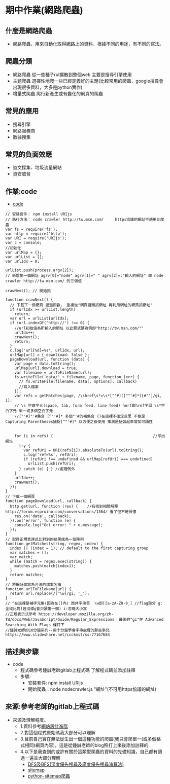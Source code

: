 # 期中作業(網路爬蟲)
## 什麼是網路爬蟲
* 網路爬蟲，用來自動化取得網路上的資料，根據不同的用途，有不同的寫法。
## 爬蟲分類
* 網路爬蟲 從一些種子rul擴散到整個web 主要是搜尋引擎使用
* 主題爬蟲 選擇性地爬一些已經定義好的主題(比較常用的爬蟲，google搜尋會出現很多資料，大多是python實作)
* 增量式爬蟲 爬行新產生或有變化的網頁的爬蟲
## 常見的應用
* 搜尋引擎
* 網路服務商
* 數據搜集
## 常見的負面效應
* 盜文採集、垃圾流量網站
* 資安威脅

## 作業:code
* [code](https://github.com/mark456tung/ws109a/blob/master/midterm/crawler/nodecrawler.js)
```
// 安裝套件： npm install URIjs
// 執行方法： node crawler http://tw.msn.com/     https協議的網站不適用此爬蟲
var fs = require('fs');
var http = require('http');
var URI = require('URIjs');
var c = console;
//初始化
var urlMap = {};
var urlList = [];
var urlIdx = 0;

urlList.push(process.argv[2]); 
// 新增第一個網址 agrv[0]="node" agrv[1]=" " agrv[2]=:"輸入的網址" 即 node crawler http://tw.msn.com/ 的三個值

crawNext(); // 開始抓

function crawNext() { 
  // 下載下一個網頁 遞迴函數， 重複從"網頁裡面抓網址 再利用網址的網頁抓網址"
  if (urlIdx >= urlList.length)
    return;
  var url = urlList[urlIdx];
  if (url.indexOf('http://') !== 0) {   
    //url初始值為所輸入的網址 以此程式碼為例即"http://tw.msn.com/""
    urlIdx++;
    crawNext();
    return;
  }
  c.log('url[%d]=%s', urlIdx, url);
  urlMap[url] = { downlioad: false };
  pageDownload(url, function (data) {
    var page = data.toString();
    urlMap[url].download = true;
    var filename = urlToFileName(url);
    fs.writeFile('data/' + filename, page, function (err) {    
      // fs.writeFile(filename, data[, options], callback)
      //寫入檔案
    });
    var refs = getMatches(page, /\shref\s*=\s*["'#]([^"'#]*)[#"']/gi, 1);   
    // \s 空白字元(space, tab, form feed, line feed) herf即href字母 \s*空白字元 單一或多個空白字元
    //["'#]"'#集合 [^"'#]* 多個"'#的補集合 ()在這裡不確定意思 不像是 Capturing Parentheses捕捉[^"'#]* 以方便之後使用 推測是括弧起來增加可讀性


    for (i in refs) {                                            //印出網址            
      try {
        var refUri = URI(refs[i]).absoluteTo(url).toString();
        c.log('ref=%s', refUri);
        if (refUri !== undefined && urlMap[refUri] === undefined)
          urlList.push(refUri);
      } catch (e) { } //處理例外
    }
    urlIdx++;
    crawNext();
  });
}
// 下載一個網頁
function pageDownload(url, callback) {
  http.get(url, function (res) {    //有找到相關解釋 http://forum.espruino.com/conversations/1364/ 看了但不是很懂
    res.on('data', callback);
  }).on('error', function (e) {
    console.log("Got error: " + e.message);
  });
}
// 取得正規表達式比對到的結果成為一個陣列
function getMatches(string, regex, index) {
  index || (index = 1); // default to the first capturing group
  var matches = [];
  var match;
  while (match = regex.exec(string)) {
    matches.push(match[index]);
  }
  return matches;
}
// 將網址改寫為合法的檔案名稱
function urlToFileName(url) {
  return url.replace(/[^\w]/gi, '_');  
}    
// ^在這裡是補字元集(因為在[]內) 而非字串首  \w即[[a-zA-Z0-9_] //flag部分 g:全域比對(若沒標g會只讀第一個) i:忽略大小寫     
//正規表示式參考 https://developer.mozilla.org/zh-TW/docs/Web/JavaScript/Guide/Regular_Expressions  最後的"gi"在 Advanced Searching With Flags 條目下                             
//鍾誠老師的10分鐘系列--用十分鐘學會字串處理的那些事兒  https://www.slideshare.net/ccckmit/ss-77167684

```

## 描述與步驟

* code
  * 程式碼參考鍾誠老師gitlab上程式碼 了解程式碼並添加註釋
  * 步驟:
      * 安裝套件: npm install URIjs
      * 開始爬蟲：node nodecrawler.js "網址"(不可用https協議的網址)




## 來源:參考老師的gitlab上程式碼
* 來源及理解程度。
  * 1.資料參考[網站設計進階](https://gitlab.com/ccckmit/course/-/wikis/%E9%99%B3%E9%8D%BE%E8%AA%A0/%E6%9B%B8%E7%B1%8D/%E7%B6%B2%E7%AB%99%E8%A8%AD%E8%A8%88/httpCrawler)
  * 2.對這個程式原始碼我大部分可以理解
  * 3.目前自己實在無法從生出一個這種功能的爬蟲(我只會爬單一(或多個格式相同)網頁內容)，這是從鍾誠老師的blog照打上來後添加註釋的
  * 4.以下是我查到的或許有關於這類型爬蟲的資料的先備知識，自己都有讀過一遍並大部分理解
    * [DFS及BFS(深度優先搜尋及廣度優先搜尋演算法)](https://magiclen.org/dfs-bfs/)
    * [sitemap](https://ranking.works/%E6%8A%80%E8%A1%93SEO/sitemap)
    * [python-sitemap爬蟲](https://blog.csdn.net/github_35160620/article/details/52537210?ops_request_misc=%25257B%252522request%25255Fid%252522%25253A%252522161069497916780255290392%252522%25252C%252522scm%252522%25253A%25252220140713.130102334..%252522%25257D&request_id=161069497916780255290392&biz_id=0&utm_medium=distribute.pc_search_result.none-task-blog-2~all~first_rank_v2~rank_v29-2-52537210.pc_search_result_hbase_insert&utm_term=sitemap%20%E7%88%AC%E8%9F%B2)
